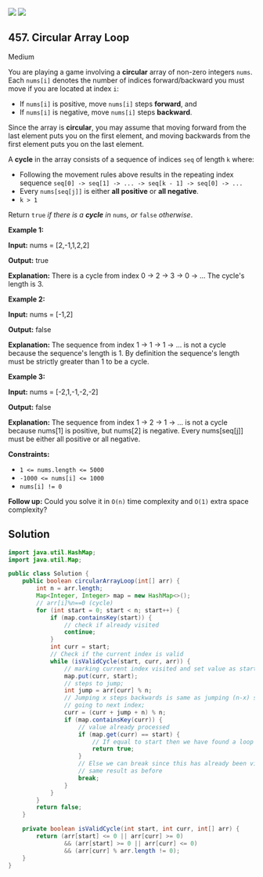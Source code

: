 [![](https://img.shields.io/github/stars/javadev/LeetCode-in-Java?label=Stars&style=flat-square)](https://github.com/javadev/LeetCode-in-Java)
[![](https://img.shields.io/github/forks/javadev/LeetCode-in-Java?label=Fork%20me%20on%20GitHub%20&style=flat-square)](https://github.com/javadev/LeetCode-in-Java/fork)

## 457\. Circular Array Loop

Medium

You are playing a game involving a **circular** array of non-zero integers `nums`. Each `nums[i]` denotes the number of indices forward/backward you must move if you are located at index `i`:

*   If `nums[i]` is positive, move `nums[i]` steps **forward**, and
*   If `nums[i]` is negative, move `nums[i]` steps **backward**.

Since the array is **circular**, you may assume that moving forward from the last element puts you on the first element, and moving backwards from the first element puts you on the last element.

A **cycle** in the array consists of a sequence of indices `seq` of length `k` where:

*   Following the movement rules above results in the repeating index sequence `seq[0] -> seq[1] -> ... -> seq[k - 1] -> seq[0] -> ...`
*   Every `nums[seq[j]]` is either **all positive** or **all negative**.
*   `k > 1`

Return `true` _if there is a **cycle** in_ `nums`_, or_ `false` _otherwise_.

**Example 1:**

**Input:** nums = [2,-1,1,2,2]

**Output:** true

**Explanation:** There is a cycle from index 0 -> 2 -> 3 -> 0 -> ... The cycle's length is 3.

**Example 2:**

**Input:** nums = [-1,2]

**Output:** false

**Explanation:** The sequence from index 1 -> 1 -> 1 -> ... is not a cycle because the sequence's length is 1. By definition the sequence's length must be strictly greater than 1 to be a cycle.

**Example 3:**

**Input:** nums = [-2,1,-1,-2,-2]

**Output:** false

**Explanation:** The sequence from index 1 -> 2 -> 1 -> ... is not a cycle because nums[1] is positive, but nums[2] is negative. Every nums[seq[j]] must be either all positive or all negative.

**Constraints:**

*   `1 <= nums.length <= 5000`
*   `-1000 <= nums[i] <= 1000`
*   `nums[i] != 0`

**Follow up:** Could you solve it in `O(n)` time complexity and `O(1)` extra space complexity?

## Solution

```java
import java.util.HashMap;
import java.util.Map;

public class Solution {
    public boolean circularArrayLoop(int[] arr) {
        int n = arr.length;
        Map<Integer, Integer> map = new HashMap<>();
        // arr[i]%n==0 (cycle)
        for (int start = 0; start < n; start++) {
            if (map.containsKey(start)) {
                // check if already visited
                continue;
            }
            int curr = start;
            // Check if the current index is valid
            while (isValidCycle(start, curr, arr)) {
                // marking current index visited and set value as start of loop
                map.put(curr, start);
                // steps to jump;
                int jump = arr[curr] % n;
                // Jumping x steps backwards is same as jumping (n-x) steps forward
                // going to next index;
                curr = (curr + jump + n) % n;
                if (map.containsKey(curr)) {
                    // value already processed
                    if (map.get(curr) == start) {
                        // If equal to start then we have found a loop
                        return true;
                    }
                    // Else we can break since this has already been visited hence we will get the
                    // same result as before
                    break;
                }
            }
        }
        return false;
    }

    private boolean isValidCycle(int start, int curr, int[] arr) {
        return (arr[start] <= 0 || arr[curr] >= 0)
                && (arr[start] >= 0 || arr[curr] <= 0)
                && (arr[curr] % arr.length != 0);
    }
}
```